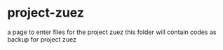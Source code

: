# project-zuez
a page to enter files for the project zuez
this folder will contain  codes  as backup for project zuez
